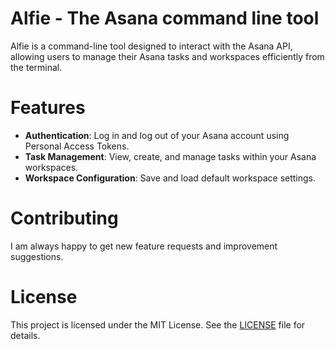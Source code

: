# Alfie - The Asana command line tool

Alfie is a command-line tool designed to interact with the Asana API, allowing users to manage their Asana tasks and workspaces efficiently from the terminal.

# Features
- **Authentication**: Log in and log out of your Asana account using Personal Access Tokens.
- **Task Management**: View, create, and manage tasks within your Asana workspaces.
- **Workspace Configuration**: Save and load default workspace settings.

# Contributing
I am always happy to get new feature requests and improvement suggestions.

# License
This project is licensed under the MIT License. See the [LICENSE][license] file for details.

[license]: ./LICENSE